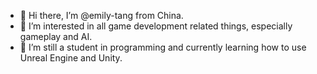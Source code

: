 - 👋 Hi there, I’m @emily-tang from China.
- 👀 I’m interested in all game development related things, especially gameplay and AI.
- 🌱 I’m still a student in programming and currently learning how to use Unreal Engine and Unity.

<!---
emily-tang413/emily-tang413 is a ✨ special ✨ repository because its `README.md` (this file) appears on your GitHub profile.
You can click the Preview link to take a look at your changes.
--->
